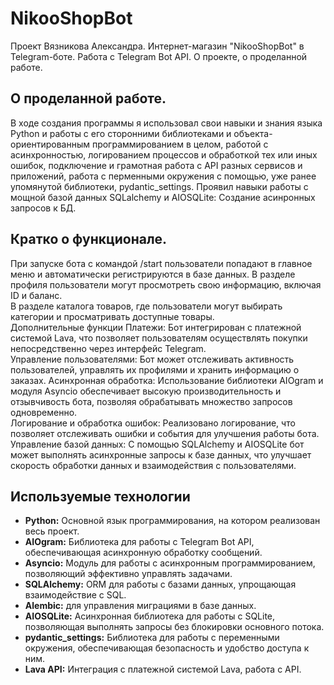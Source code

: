 # NikooShopBot
Проект Вязникова Александра. Интернет-магазин "NikooShopBot" в Telegram-боте. Работа с Telegram Bot API. О проекте, о проделанной работе.

## О проделанной работе.  
В ходе создания программы я использовал свои навыки и знания языка Python и работы с его сторонними библиотеками и объекта-ориентированным программированием в целом, работой с асинхронностью, логированием процессов и обработкой тех или иных ошибок, подключение и грамотная работа с API разных сервисов и приложений, работа с перменными окружения с помощью, уже ранее упомянутой библиотеки, pydantic_settings. Проявил навыки работы с мощной базой данных SQLalchemy и AIOSQLite: Создание асинронных запросов к БД.

## Кратко о функционале.
При запуске бота с командой /start пользователи попадают в главное меню и автоматически регистрируются в базе данных. В разделе профиля пользователи могут просмотреть свою информацию, включая ID и баланс.  
В разделе каталога товаров, где пользователи могут выбирать категории и просматривать доступные товары.  
Дополнительные функции
Платежи: Бот интегрирован с платежной системой Lava, что позволяет пользователям осуществлять покупки непосредственно через интерфейс Telegram.  
Управление пользователями: Бот может отслеживать активность пользователей, управлять их профилями и хранить информацию о заказах.
Асинхронная обработка: Использование библиотеки AIOgram и модуля Asyncio обеспечивает высокую производительность и отзывчивость бота, позволяя обрабатывать множество запросов одновременно.  
Логирование и обработка ошибок: Реализовано логирование, что позволяет отслеживать ошибки и события для улучшения работы бота.  
Управление базой данных: С помощью SQLAlchemy и AIOSQLite бот может выполнять асинхронные запросы к базе данных, что улучшает скорость обработки данных и взаимодействия с пользователями.

## Используемые технологии
- __Python:__ Основной язык программирования, на котором реализован весь проект.  
- __AIOgram:__ Библиотека для работы с Telegram Bot API, обеспечивающая асинхронную обработку сообщений.  
- __Asyncio:__ Модуль для работы с асинхронным программированием, позволяющий эффективно управлять задачами.  
- __SQLAlchemy:__ ORM для работы с базами данных, упрощающая взаимодействие с SQL.
- __Alembic:__ для управления миграциями в базе данных.
- __AIOSQLite:__ Асинхронная библиотека для работы с SQLite, позволяющая выполнять запросы без блокировки основного потока.  
- __pydantic_settings:__ Библиотека для работы с переменными окружения, обеспечивающая безопасность и удобство доступа к ним.
- __Lava API:__ Интеграция с платежной системой Lava, работа с API.
